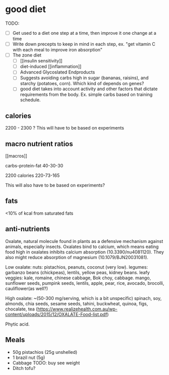 # good diet

TODO:
- [ ] Get used to a diet one step at a time, then improve it one change at a time
- [ ] Write down precepts to keep in mind in each step, ex. "get vitamin C with each meal to improve iron absorption"
- [ ] The zone diet
  - [ ] [[insulin sensitivity]]
  - [ ] diet-induced [[inflammation]]
  - [ ] Advanced Glycoslated Endproducts
  - [ ] Suggests avoiding carbs high in sugar (bananas, raisins), and starchy (potatoes, corn). Which kind of depends on genes?
  - [ ] good diet takes into account activity and other factors that dictate requirements from the body. Ex. simple carbs based on training schedule.

## calories

2200 - 2300 ? 
This will have to be based on experiments

## macro nutrient ratios

[[macros]]

carbs-protein-fat
40-30-30

2200 calories
220-73-165

This will also have to be based on experiments?

## fats
<10% of kcal from saturated fats


## anti-nutrients

Oxalate, natural molecule found in plants as a defensive mechanism against animals, especially insects.
Oxalates bind to calcium, which means eating food high in oxalates inhibits calcium absorption (10.3390/nu4081120).
They also might reduce absorption of magnesium (10.1079/BJN20031081).

Low oxalate:
  nuts: pistachios, peanuts, coconut (very low). 
  legumes: garbanzo beans (chickpeas), lentils, yellow peas, kidney beans.
  leafy veggies: kale, romaine, chinese cabbage, Bok choy, cabbage.
  mango, sunflower seeds, pumpink seeds, lentils, apple, pear, rice, avocado, brocolli, cauliflower(as well?)

High oxalate:
  ~(50-300 mg/serving, which is a bit unspecific) spinach, soy, almonds, chia seeds, sesame seeds, tahini, buckwheat, quinoa, figs, chocalate, tea (https://www.realizehealth.com.au/wp-content/uploads/2015/12/OXALATE-Food-list.pdf)

Phytic acid.

## Meals
- 50g pistachios (25g unshelled)
- 1 brazil nut (5g)
- Cabbage TODO: buy see weight
- Ditch tofu?

